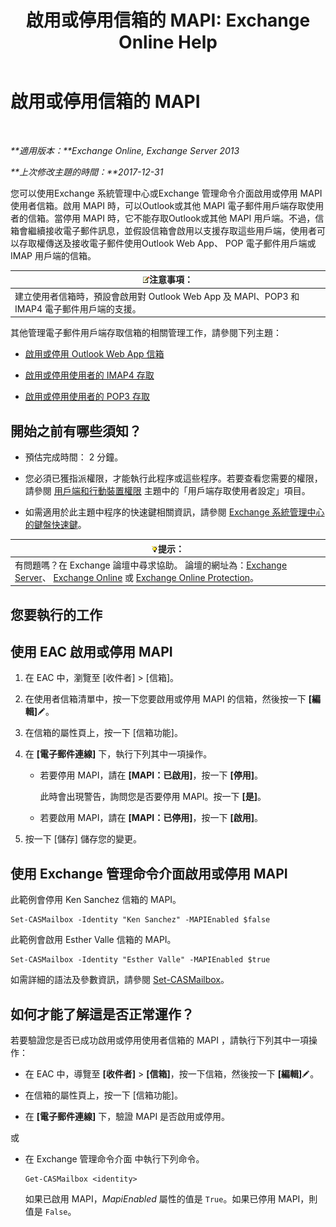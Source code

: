 ﻿---
title: '啟用或停用信箱的 MAPI: Exchange Online Help'
TOCTitle: 啟用或停用信箱的 MAPI
ms:assetid: c2c6718c-a2c0-4ed2-b4ed-364c3cb1f592
ms:mtpsurl: https://technet.microsoft.com/zh-tw/library/Bb124497(v=EXCHG.150)
ms:contentKeyID: 50554058
ms.date: 05/23/2018
mtps_version: v=EXCHG.150
ms.translationtype: MT
---

# 啟用或停用信箱的 MAPI

 

_**適用版本：**Exchange Online, Exchange Server 2013_

_**上次修改主題的時間：**2017-12-31_

您可以使用Exchange 系統管理中心或Exchange 管理命令介面啟用或停用 MAPI 使用者信箱。啟用 MAPI 時，可以Outlook或其他 MAPI 電子郵件用戶端存取使用者的信箱。當停用 MAPI 時，它不能存取Outlook或其他 MAPI 用戶端。不過，信箱會繼續接收電子郵件訊息，並假設信箱會啟用以支援存取這些用戶端，使用者可以存取權傳送及接收電子郵件使用Outlook Web App、 POP 電子郵件用戶端或 IMAP 用戶端的信箱。

<table>
<thead>
<tr class="header">
<th><img src="images/Bb124558.note(EXCHG.150).gif" title="注意事項" alt="注意事項" />注意事項：</th>
</tr>
</thead>
<tbody>
<tr class="odd">
<td>建立使用者信箱時，預設會啟用對 Outlook Web App 及 MAPI、POP3 和 IMAP4 電子郵件用戶端的支援。</td>
</tr>
</tbody>
</table>


其他管理電子郵件用戶端存取信箱的相關管理工作，請參閱下列主題：

  - [啟用或停用 Outlook Web App 信箱](enable-or-disable-outlook-web-app-for-a-mailbox-exchange-2013-help.md)

  - [啟用或停用使用者的 IMAP4 存取](enable-or-disable-imap4-access-for-a-user-exchange-2013-help.md)

  - [啟用或停用使用者的 POP3 存取](enable-or-disable-pop3-access-for-a-user-exchange-2013-help.md)

## 開始之前有哪些須知？

  - 預估完成時間： 2 分鐘。

  - 您必須已獲指派權限，才能執行此程序或這些程序。若要查看您需要的權限，請參閱 [用戶端和行動裝置權限](clients-and-mobile-devices-permissions-exchange-2013-help.md) 主題中的「用戶端存取使用者設定」項目。

  - 如需適用於此主題中程序的快速鍵相關資訊，請參閱 [Exchange 系統管理中心的鍵盤快速鍵](keyboard-shortcuts-in-the-exchange-admin-center-exchange-online-protection-help.md)。

<table>
<thead>
<tr class="header">
<th><img src="images/Bb124558.tip(EXCHG.150).gif" title="提示" alt="提示" />提示：</th>
</tr>
</thead>
<tbody>
<tr class="odd">
<td>有問題嗎？在 Exchange 論壇中尋求協助。 論壇的網址為：<a href="https://go.microsoft.com/fwlink/p/?linkid=60612">Exchange Server</a>、 <a href="https://go.microsoft.com/fwlink/p/?linkid=267542">Exchange Online</a> 或 <a href="https://go.microsoft.com/fwlink/p/?linkid=285351">Exchange Online Protection</a>。</td>
</tr>
</tbody>
</table>


## 您要執行的工作

## 使用 EAC 啟用或停用 MAPI

1.  在 EAC 中，瀏覽至 \[收件者\] \> \[信箱\]。

2.  在使用者信箱清單中，按一下您要啟用或停用 MAPI 的信箱，然後按一下 **\[編輯\]**![編輯圖示](images/JJ218640.6f53ccb2-1f13-4c02-bea0-30690e6ea71d(EXCHG.150).gif "編輯圖示")。

3.  在信箱的屬性頁上，按一下 \[信箱功能\]。

4.  在 **\[電子郵件連線\]** 下，執行下列其中一項操作。
    
      - 若要停用 MAPI，請在 **\[MAPI：已啟用\]**，按一下 **\[停用\]**。
        
        此時會出現警告，詢問您是否要停用 MAPI。按一下 **\[是\]**。
    
      - 若要啟用 MAPI，請在 **\[MAPI：已停用\]**，按一下 **\[啟用\]**。

5.  按一下 \[儲存\] 儲存您的變更。

## 使用 Exchange 管理命令介面啟用或停用 MAPI

此範例會停用 Ken Sanchez 信箱的 MAPI。

    Set-CASMailbox -Identity "Ken Sanchez" -MAPIEnabled $false

此範例會啟用 Esther Valle 信箱的 MAPI。

    Set-CASMailbox -Identity "Esther Valle" -MAPIEnabled $true

如需詳細的語法及參數資訊，請參閱 [Set-CASMailbox](https://technet.microsoft.com/zh-tw/library/bb125264\(v=exchg.150\))。

## 如何才能了解這是否正常運作？

若要驗證您是否已成功啟用或停用使用者信箱的 MAPI ，請執行下列其中一項操作：

  - 在 EAC 中，導覽至 **\[收件者\]** \> **\[信箱\]**，按一下信箱，然後按一下 **\[編輯\]**![編輯圖示](images/JJ218640.6f53ccb2-1f13-4c02-bea0-30690e6ea71d(EXCHG.150).gif "編輯圖示")。

  - 在信箱的屬性頁上，按一下 \[信箱功能\]。

  - 在 **\[電子郵件連線\]** 下，驗證 MAPI 是否啟用或停用。

或

  - 在 Exchange 管理命令介面 中執行下列命令。
    
        Get-CASMailbox <identity>
    
    如果已啟用 MAPI，*MapiEnabled* 屬性的值是 `True`。如果已停用 MAPI，則值是 `False`。

